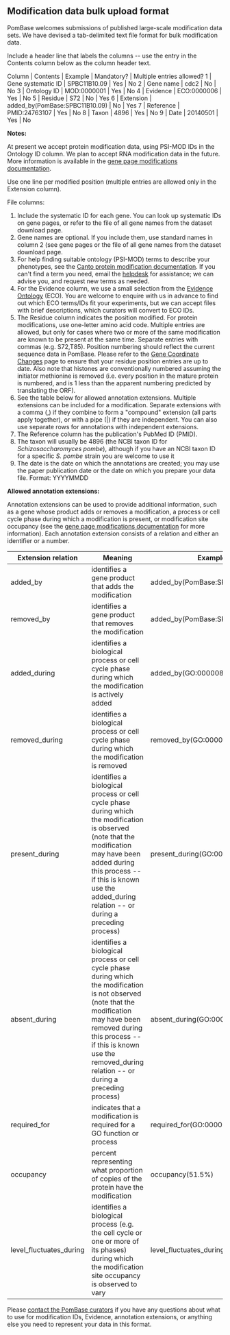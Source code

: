 ## Modification data bulk upload format

PomBase welcomes submissions of published large-scale modification
data sets. We have devised a tab-delimited text file format for bulk
modification data.

Include a header line that labels the columns -- use the entry in the
Contents column below as the column header text.

Column | Contents | Example | Mandatory? | Multiple entries allowed?
1 | Gene systematic ID | SPBC11B10.09 | Yes | No
2 | Gene name | cdc2 | No | No
3 | Ontology ID | MOD:0000001 | Yes | No
4 | Evidence | ECO:0000006 | Yes | No
5 | Residue | S72 | No | Yes
6 | Extension | added_by(PomBase:SPBC11B10.09) | No | Yes
7 | Reference | PMID:24763107 | Yes | No
8 | Taxon | 4896 | Yes | No
9 | Date | 20140501 | Yes | No

**Notes:**

At present we accept protein modification data, using PSI-MOD IDs in
the Ontology ID column. We plan to accept RNA modification data in the
future. More information is available in the 
[gene page modifications documentation](documentation/gene-page-modifications).

Use one line per modified position (multiple entries are allowed only
in the Extension column).

File columns:

1.  Include the systematic ID for each gene. You can look up
    systematic IDs on gene pages, or refer to the file of all gene
    names from the dataset download page.
2.  Gene names are optional. If you include them, use standard names
    in column 2 (see gene pages or the file of all gene names from the
    dataset download page.
3.  For help finding suitable ontology (PSI-MOD) terms to describe
    your phenotypes, see the [Canto protein modification documentation](https://curation.pombase.org/pombe/docs/modification_annotation). If
    you can't find a term you need, email the
    [helpdesk](mailto:helpdesk@pombase.org) for assistance; we can
    advise you, and request new terms as needed.
4.  For the Evidence column, we use a small selection from the
    [Evidence Ontology](http://www.evidenceontology.org/) (ECO). You
    are welcome to enquire with us in advance to find out which ECO
    terms/IDs fit your experiments, but we can accept files with brief
    descriptions, which curators will convert to ECO IDs.
5.  The Residue column indicates the position modified. For protein
    modifications, use one-letter amino acid code. Multiple entries
    are allowed, but only for cases where two or more of the same
    modification are known to be present at the same time. Separate
    entries with commas (e.g. S72,T85). Position numbering should
    reflect the current sequence data in PomBase. Please refer to the
    [Gene Coordinate Changes](status/gene-coordinate-changes) page to
    ensure that your residue position entries are up to date. Also
    note that histones are conventionally numbered assuming the
    initiator methionine is removed (i.e. every position in the mature
    protein is numbered, and is 1 less than the apparent numbering
    predicted by translating the ORF).
6.  See the table below for allowed annotation extensions. Multiple
    extensions can be included for a modification. Separate extensions
    with a comma (,) if they combine to form a "compound" extension
    (all parts apply together), or with a pipe (|) if they are
    independent. You can also use separate rows for annotations with
    independent extensions.
7.  The Reference column has the publication's PubMed ID (PMID).
8.  The taxon will usually be 4896 (the NCBI taxon ID for
    *Schizosaccharomyces pombe*), although if you have an NCBI taxon ID
    for a specific *S. pombe* strain you are welcome to use it
9.  The date is the date on which the annotations are created; you may
    use the paper publication date or the date on which you prepare
    your data file. Format: YYYYMMDD


**Allowed annotation extensions:**

Annotation extensions can be used to provide additional information,
such as a gene whose product adds or removes a modification, a process
or cell cycle phase during which a modification is present, or
modification site occupancy (see the [gene page modifications documentation](documentation/gene-page-modifications) for more
information). Each annotation extension consists of a relation and
either an identifier or a number.

Extension relation | Meaning | Example
-------------------|---------|--------
added_by | identifies a gene product that adds the modification | added_by(PomBase:SPBC11B10.09)
removed_by | identifies a gene product that removes the modification | added_by(PomBase:SPAC24H6.05)
added_during | identifies a biological process or cell cycle phase during which the modification is actively added | added_by(GO:0000085)
removed_during | identifies a biological process or cell cycle phase during which the modification is removed | removed_by(GO:0000087)
present_during | identifies a biological process or cell cycle phase during which the modification is observed (note that the modification may have been added during this process -- if this is known use the added_during relation -- or during a preceding process) | present_during(GO:0000085)
absent_during | identifies a biological process or cell cycle phase during which the modification is not observed (note that the modification may have been removed during this process -- if this is known use the removed_during relation -- or during a preceding process) | absent_during(GO:0000087)
required_for | indicates that a modification is required for a GO function or process | required_for(GO:0000086)
occupancy | percent representing what proportion of copies of the protein have the modification | occupancy(51.5%)
level_fluctuates_during | identifies a biological process (e.g. the cell cycle or one or more of its phases) during which the modification site occupancy is observed to vary | level_fluctuates_during(GO:0000278)

Please [contact the PomBase curators](mailto:helpdesk@pombase.org) if
you have any questions about what to use for modification IDs,
Evidence, annotation extensions, or anything else you need to
represent your data in this format.
